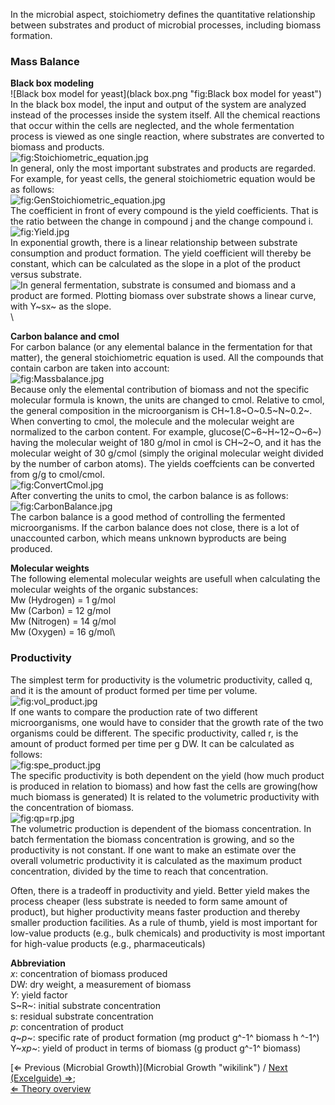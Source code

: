 In the microbial aspect, stoichiometry defines the quantitative
relationship between substrates and product of microbial processes,
including biomass formation.

### Mass Balance

**Black box modeling**\
![Black box model for
yeast](black box.png "fig:Black box model for yeast") In the black box
model, the input and output of the system are analyzed instead of the
processes inside the system itself. All the chemical reactions that
occur within the cells are neglected, and the whole fermentation process
is viewed as one single reaction, where substrates are converted to
biomass and products.\
![](Stoichiometric_equation.jpg "fig:Stoichiometric_equation.jpg")\
In general, only the most important substrates and products are
regarded. For example, for yeast cells, the general stoichiometric
equation would be as follows:\
![](GenStoichiometric_equation.jpg "fig:GenStoichiometric_equation.jpg")\
The coefficient in front of every compound is the yield coefficients.
That is the ratio between the change in compound j and the change
compound i.\
![](Yield.jpg "fig:Yield.jpg")\
In exponential growth, there is a linear relationship between substrate
consumption and product formation. The yield coefficient will thereby be
constant, which can be calculated as the slope in a plot of the product
versus substrate.\
![In general fermentation, substrate is consumed and biomass and a
product are formed. Plotting biomass over substrate shows a linear
curve, with Y~sx~ as the
slope.](Yield_calculation.jpg "fig:In general fermentation, substrate is consumed and biomass and a product are formed. Plotting biomass over substrate shows a linear curve, with Ysx as the slope.")\

**Carbon balance and cmol**\
For carbon balance (or any elemental balance in the fermentation for
that matter), the general stoichiometric equation is used. All the
compounds that contain carbon are taken into account:\
![](Massbalance.jpg "fig:Massbalance.jpg")\
Because only the elemental contribution of biomass and not the specific
molecular formula is known, the units are changed to cmol. Relative to
cmol, the general composition in the microorganism is
CH~1.8~O~0.5~N~0.2~. When converting to cmol, the molecule and the
molecular weight are normalized to the carbon content. For example,
glucose(C~6~H~12~O~6~) having the molecular weight of 180 g/mol in cmol
is CH~2~O, and it has the molecular weight of 30 g/cmol (simply the
original molecular weight divided by the number of carbon atoms). The
yields coeffcients can be converted from g/g to cmol/cmol.\
![](ConvertCmol.jpg "fig:ConvertCmol.jpg")\
After converting the units to cmol, the carbon balance is as follows:\
![](CarbonBalance.jpg "fig:CarbonBalance.jpg")\
The carbon balance is a good method of controlling the fermented
microorganisms. If the carbon balance does not close, there is a lot of
unaccounted carbon, which means unknown byproducts are being produced.

**Molecular weights**\
The following elemental molecular weights are usefull when calculating
the molecular weights of the organic substances:\
Mw (Hydrogen) = 1 g/mol\
Mw (Carbon) = 12 g/mol\
Mw (Nitrogen) = 14 g/mol\
Mw (Oxygen) = 16 g/mol\

### Productivity

The simplest term for productivity is the volumetric productivity,
called q, and it is the amount of product formed per time per volume.\
![](vol_product.jpg "fig:vol_product.jpg")\
If one wants to compare the production rate of two different
microorganisms, one would have to consider that the growth rate of the
two organisms could be different. The specific productivity, called r,
is the amount of product formed per time per g DW. It can be calculated
as follows:\
![](spe_product.jpg "fig:spe_product.jpg")\
The specific productivity is both dependent on the yield (how much
product is produced in relation to biomass) and how fast the cells are
growing(how much biomass is generated) It is related to the volumetric
productivity with the concentration of biomass.\
![](qp=rp.jpg "fig:qp=rp.jpg")\
The volumetric production is dependent of the biomass concentration. In
batch fermentation the biomass concentration is growing, and so the
productivity is not constant. If one want to make an estimate over the
overall volumetric productivity it is calculated as the maximum product
concentration, divided by the time to reach that concentration.

Often, there is a tradeoff in productivity and yield. Better yield makes
the process cheaper (less substrate is needed to form same amount of
product), but higher productivity means faster production and thereby
smaller production facilities. As a rule of thumb, yield is most
important for low-value products (e.g., bulk chemicals) and productivity
is most important for high-value products (e.g., pharmaceuticals)

**Abbreviation**\
<var>x</var>: concentration of biomass produced\
DW: dry weight, a measurement of biomass\
*Y*: yield factor\
S~R~: initial substrate concentration\
s: residual substrate concentration\
*p*: concentration of product\
*q*~*p*~: specific rate of product formation (mg product g^-1^ biomass h
^-1^)\
Y~*xp*~: yield of product in terms of biomass (g product g^-1^ biomass)

[⇐ Previous (Microbial Growth)](Microbial Growth "wikilink") / [Next
(Excelguide) ⇒](Fermentation_excel "wikilink");\
 [⇐ Theory overview](Fermentation_Case "wikilink")

